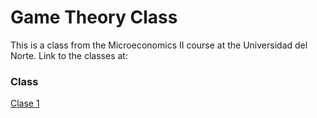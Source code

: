 # Game Theory Class
This is a class from the Microeconomics II course at the Universidad del Norte. Link to the classes at:

### Class

[Clase 1](https://keynes37.github.io/Gotheory/Clases/clase01.html#1)